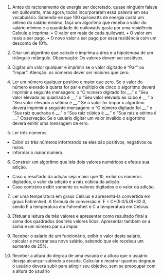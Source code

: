 01) Antes do racionamento de energia ser decretado, quase ninguém falava em 
quilowatts, mas agora, todos incorporaram essa palavra em seu vocabulário.
Sabendo-se que 100 quilowatts de energia custa um sétimo do salário mínimo, faça um 
algoritmo que receba o valor do salário mínimo e a quantidade de quilowatts gasta por 
uma residência.
Calcule e imprima:
• O valor em reais de cada quilowatt.
• O valor em reais a ser pago.
• O novo valor a ser pago por essa residência com um desconto de 10%.

02) Criar um algoritmo que calcule e imprima a área e a hipotenusa de um triângulo 
retângulo.
Observação: Os valores devem ser positivos.

03) Digitar um valor qualquer e imprimir se o valor digitado é “Par” ou “Ímpar”.
Atenção: os números dever ser maiores que zero.

04) Ler um número qualquer positivo e maior que zero.
Se o valor do número elevado à quarta for par e múltiplo de cinco o algoritmo 
deverá imprimir a seguinte mensagem:
o “O número digitado foi __.”
o “Seu valor elevado ao quadrado é __.”
o “Seu valor elevado ao cubo é __.”
o “Seu valor elevado a sétima é __.”
Se o valor for ímpar o algoritmo deverá imprimir a seguinte mensagem:
o “O número digitado foi __.”
o “Sua raiz quadrada é __.”
o “Sua raiz cúbica é __.”
o “Sua raiz a sétima é __.”
Observação: Se o usuário digitar um valor inválido o algoritmo deverá emitir uma 
mensagem de erro.

05) Ler três números. 
- Exibir os três números informando se eles são positivos, negativos ou nulos. 
- Informar o maior número.

06) Construir um algoritmo que leia dois valores numéricos e efetue sua adição. 
- Caso o resultado da adição seja maior que 10, exibir os números digitados, o 
valor da adição e a raiz cúbica da adição.
- Caso contrário exibir somente os valores digitados e o valor da adição.

07) Ler uma temperatura em graus Celsius e apresentá-la convertida em graus 
Fahrenheit.
A fórmula de conversão é: F = C*(9.0/5.0)+32.0, sendo F a temperatura em Fahrenheit e 
C a temperatura em Celsius.

08) Efetuar a leitura de três valores e apresentar como resultado final a soma dos 
quadrados dos três valores lidos. Apresentar também se a soma é um número par ou 
ímpar.

09) Receber o salário de um funcionário, exibir o valor deste salário, calcular e mostrar 
seu novo salário, sabendo que ele recebeu um aumento de 25%.

10) Receber a altura do degrau de uma escada e a altura que o usuário deseja alcançar 
subindo a escada. Calcular e mostrar quantos degraus o usuário deverá subir para 
atingir seu objetivo, sem se preocupar com a altura do usuário
